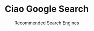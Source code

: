 ---
slug: google-search
title: Ciao Google Search
subtitle: Recommended Search Engines
order: [duckduckgo, qwant, searx]
---
